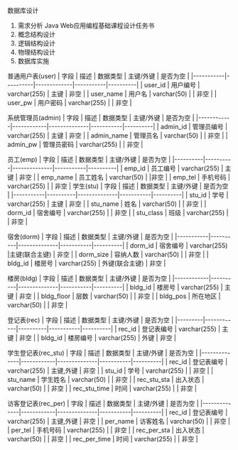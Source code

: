 数据库设计
1.  需求分析
Java Web应用编程基础课程设计任务书
2. 概念结构设计
3. 逻辑结构设计
4. 物理结构设计
5. 数据库实施


普通用户表(user)
| 字段      | 描述     | 数据类型    | 主键/外键 | 是否为空 |
|-----------|----------|-------------|-----------|----------|
| user_id   | 用户编号 | varchar(255) | 主键      | 非空     |
| user_name | 用户名   | varchar(50) |           | 非空     |
| user_pw   | 用户密码 |     varchar(255)        |           | 非空     |


系统管理员(admin) 
| 字段       | 描述       | 数据类型     | 主键/外键 | 是否为空 |
|------------|------------|--------------|-----------|----------|
| admin_id   | 管理员编号 | varchar(255) | 主键      | 非空     |
| admin_name | 管理员名   | varchar(50)  |           | 非空     |
| admin_pw   | 管理员密码 | varchar(255) |           |        非空  |



员工(emp)
| 字段     | 描述     | 数据类型     | 主键/外键 | 是否为空 |
|----------|----------|--------------|-----------|----------|
| emp_id   | 员工编号 | varchar(255) | 主键      | 非空     |
| emp_name | 员工姓名 | varchar(50)  |           |非空          |
| emp_tel  | 手机号码 | varchar(255) |           |  非空        | 
学生(stu) 
| 字段      | 描述     | 数据类型     | 主键/外键 | 是否为空 |
|-----------|----------|--------------|-----------|----------|
| stu_id    | 学号     | varchar(255) | 主键      | 非空     |
| stu_name  | 姓名     | varchar(50)  |           | 非空     |
| dorm_id   | 宿舍编号 | varchar(255) |           |          非空         |
| stu_class | 班级     | varchar(255) |           |     非空              |

宿舍(dorm)
| 字段      | 描述     | 数据类型     | 主键/外键 | 是否为空 |
|-----------|----------|--------------|-----------|----------|
| dorm_id   | 宿舍编号 | varchar(255) |主键(联合主键)           |   非空       |
| dorm_size | 容纳人数 | varchar(50)  |           |       非空   |
| bldg_id   | 楼房号   | varchar(255) |   外键(联合主键)       |   非空       |

楼房(bldg)
| 字段       | 描述     | 数据类型     | 主键/外键 | 是否为空 |
|------------|----------|--------------|-----------|----------|
| bldg_id    | 楼房号   | varchar(255) |  主键         | 非空     |
| bldg_floor | 层数     | varchar(50)  |       | 非空         |
| bldg_pos   | 所在地区 | varchar(50)  |       |   非空       |

登记表(rec) 
| 字段    | 描述       | 数据类型 | 主键/外键 | 是否为空 |
|---------|------------|----------|-----------|----------|
| rec_id  | 登记表编号 |  varchar(255)        |    主键       |   非空       |
| bldg_id | 楼房编号   |   varchar(255)       |    外键       | 非空         |


学生登记表(rec_stu)
| 字段         | 描述       | 数据类型     | 主键/外键 | 是否为空 |
|--------------|------------|--------------|-----------|----------|
| rec_id       | 登记表编号 | varchar(255) | 主键,外键 | 非空     |
| stu_id       | 学号       | varchar(255) |           | 非空     |
| stu_name     | 学生姓名   | varchar(50)  |           | 非空     |
| rec_stu_sta  | 出入状态   | varchar(50)  |           | 非空     |
| rec_stu_time | 时间       |   varchar(255)           |           | 非空     |

访客登记表(rec_per)
| 字段         | 描述       | 数据类型     | 主键/外键 | 是否为空 |
|--------------|------------|--------------|-----------|----------|
| rec_id       | 登记表编号 | varchar(255) | 主键,外键 | 非空     |
| per_name     | 访客姓名   | varchar(50)  |           | 非空     |
| per_tel      | 手机号码   | varchar(255) |           | 非空     |
| rec_per_sta  | 出入状态   | varchar(50)  |           | 非空     |
| rec_per_time | 时间       | varchar(255) |           | 非空     |
